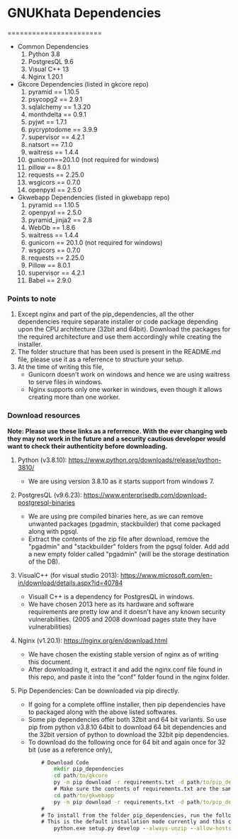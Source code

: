 # GNUKhata Dependencies
=======================
* Common Dependencies
	1. Python 3.8
	2. PostgresQL 9.6
	3. Visual C++ 13
	4. Nginx 1.20.1
* Gkcore Dependencies (listed in gkcore repo)
	1. pyramid == 1.10.5
	2. psycopg2 == 2.9.1
	3. sqlalchemy == 1.3.20
	4. monthdelta == 0.9.1
	5. pyjwt == 1.7.1
	6. pycryptodome == 3.9.9
	7. supervisor == 4.2.1
	8. natsort == 7.1.0
	9. waitress == 1.4.4
	10. gunicorn==20.1.0 (not required for windows)
	11. pillow == 8.0.1
	12. requests == 2.25.0
	13. wsgicors == 0.7.0
	14. openpyxl == 2.5.0
* Gkwebapp Dependencies (listed in gkwebapp repo)
	1. pyramid == 1.10.5
	2. openpyxl == 2.5.0
	3. pyramid_jinja2 == 2.8
	4. WebOb == 1.8.6
	5. waitress == 1.4.4
	6. gunicorn == 20.1.0 (not required for windows)
	7. wsgicors == 0.7.0
	8. requests == 2.25.0
	9. Pillow == 8.0.1
	10. supervisor == 4.2.1
	11. Babel == 2.9.0

### Points to note
1. Except nginx and part of the pip_dependencies, all the other dependencies require separate
installer or code package depending upon the CPU architecture (32bit and 64bit). Download the
packages for the required architecture and use them accordingly while creating the installer.
2. The folder structure that has been used is present in the README.md file, please use it as a referrence
to structure your setup.
3. At the time of writing this file,
	* Gunicorn doesn't work on windows and hence we are using waitress
	to serve files in windows.
	* Nginx supports only one worker in windows, even though it allows
	creating more than one worker.

### Download resources
__Note: Please use these links as a referrence. With the ever changing web they may not work in the future and 
a security cautious developer would want to check their authenticity before downloading.__

1. Python (v3.8.10): https://www.python.org/downloads/release/python-3810/
	- We are using version 3.8.10 as it starts support from windows 7.

2. PostgresQL (v9.6.23): https://www.enterprisedb.com/download-postgresql-binaries
	- We are using pre compiled binaries here, as we can remove unwanted packages (pgadmin, stackbuilder) that come
	packaged along with pgsql.
	- Extract the contents of the zip file after download, remove the "pgadmin" and "stackbuilder" folders from the pgsql folder. 
	Add add a new empty folder called "pgadmin" (will be the storage destination of the DB).

3. VisualC++ (for visual studio 2013): https://www.microsoft.com/en-in/download/details.aspx?id=40784
	- Visuall C++ is a dependency for PostgresQL in windows.
	- We have chosen 2013 here as its hardware and software requirements are pretty low and it doesn't have any known security
	vulnerabilities. (2005 and 2008 download pages state they have vulnerabilities)

4. Nginx (v1.20.1): https://nginx.org/en/download.html
	- We have chosen the existing stable version of nginx as of writing this document.
	- After downloading it, extract it and add the nginx.conf file found in this repo, and paste it
	into the "conf" folder found in the nginx folder.

5. Pip Dependencies: Can be downloaded via pip directly.
	- If going for a complete offline installer, then pip dependencies have to packaged along with the above
	listed softwares.
	- Some pip dependencies offer both 32bit and 64 bit variants. 
	So use pip from python v3.8.10 64bit to download 64 bit dependencies and 
	the 32bit version of python to download the 32bit pip dependencies.
	- To download do the following once for 64 bit and again once for 32 bit (use as a reference only),
		```bat
			# Download Code
				mkdir pip_dependencies
				cd path/to/gkcore
				py -m pip download -r requirements.txt -d path/to/pip_dependencies
				# Make sure the contents of requirements.txt are the same as those in setup.py
				cd path/to/gkwebapp
				py -m pip download -r requirements.txt -d path/to/pip_dependencies
			#
			# To install from the folder pip_dependencies, run the following for gkcore and gkwebapp
			# This is the default installation mode currently and this code can be seen in init_gkcore.bat and init_gkwebapp.bat
				python.exe setup.py develop --always-unzip --allow-hosts=None --find-links=path\to\pip_dependencies
		```
